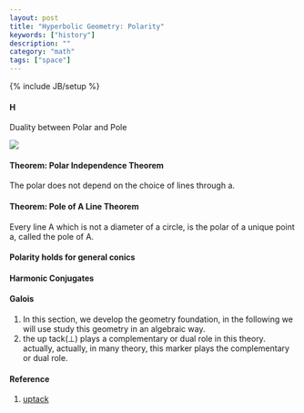 ```yaml
---
layout: post
title: "Hyperbolic Geometry: Polarity"
keywords: ["history"]
description: ""
category: "math"
tags: ["space"]
---
```

{% include JB/setup %}

#### H
Duality between Polar and Pole 

<img src="{{IMAGE_PATH}}/space-hyperbolic-geometry-polarity.gif" >

#### Theorem: Polar Independence Theorem
The polar does not depend on the choice of lines through a.
#### Theorem: Pole of A Line Theorem
Every line A which is not a diameter of a circle, is the polar of a unique point a, called the pole
of A.

#### Polarity holds for general conics

#### Harmonic Conjugates

#### Galois
1. In this section, we develop the geometry foundation, in the following we will
   use study this geometry in an algebraic way.
2. the up tack(⊥) plays a complementary or dual role in this theory. actually,
   actually, in many theory, this marker plays the complementary or dual role.

#### Reference
1. [uptack](https://en.wikipedia.org/wiki/Up_tack)
